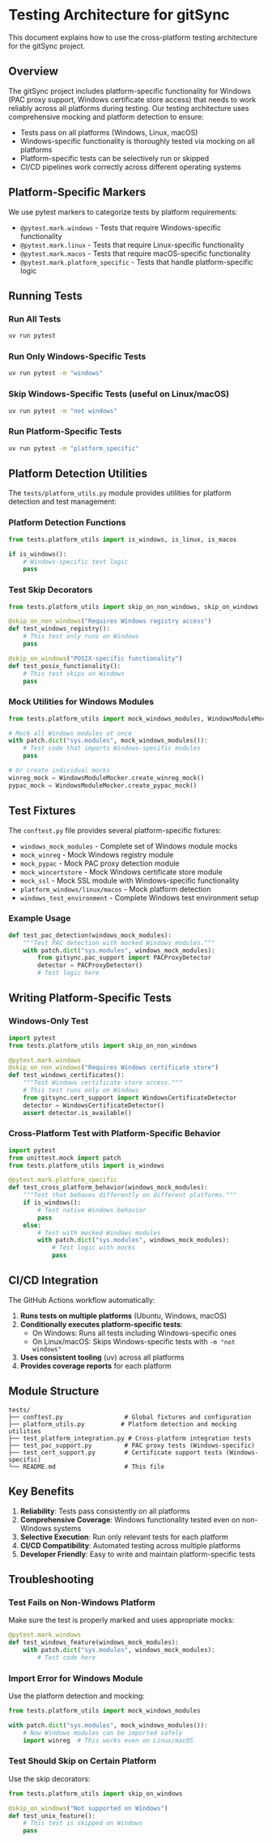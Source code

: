 # Testing Architecture for gitSync

This document explains how to use the cross-platform testing architecture for the gitSync project.

## Overview

The gitSync project includes platform-specific functionality for Windows (PAC proxy support, Windows certificate store access) that needs to work reliably across all platforms during testing. Our testing architecture uses comprehensive mocking and platform detection to ensure:

- Tests pass on all platforms (Windows, Linux, macOS)
- Windows-specific functionality is thoroughly tested via mocking on all platforms
- Platform-specific tests can be selectively run or skipped
- CI/CD pipelines work correctly across different operating systems

## Platform-Specific Markers

We use pytest markers to categorize tests by platform requirements:

- `@pytest.mark.windows` - Tests that require Windows-specific functionality
- `@pytest.mark.linux` - Tests that require Linux-specific functionality  
- `@pytest.mark.macos` - Tests that require macOS-specific functionality
- `@pytest.mark.platform_specific` - Tests that handle platform-specific logic

## Running Tests

### Run All Tests
```bash
uv run pytest
```

### Run Only Windows-Specific Tests
```bash
uv run pytest -m "windows"
```

### Skip Windows-Specific Tests (useful on Linux/macOS)
```bash
uv run pytest -m "not windows"
```

### Run Platform-Specific Tests
```bash
uv run pytest -m "platform_specific"
```

## Platform Detection Utilities

The `tests/platform_utils.py` module provides utilities for platform detection and test management:

### Platform Detection Functions
```python
from tests.platform_utils import is_windows, is_linux, is_macos

if is_windows():
    # Windows-specific test logic
    pass
```

### Test Skip Decorators
```python
from tests.platform_utils import skip_on_non_windows, skip_on_windows

@skip_on_non_windows("Requires Windows registry access")
def test_windows_registry():
    # This test only runs on Windows
    pass

@skip_on_windows("POSIX-specific functionality")  
def test_posix_functionality():
    # This test skips on Windows
    pass
```

### Mock Utilities for Windows Modules
```python
from tests.platform_utils import mock_windows_modules, WindowsModuleMocker

# Mock all Windows modules at once
with patch.dict("sys.modules", mock_windows_modules()):
    # Test code that imports Windows-specific modules
    pass

# Or create individual mocks
winreg_mock = WindowsModuleMocker.create_winreg_mock()
pypac_mock = WindowsModuleMocker.create_pypac_mock()
```

## Test Fixtures

The `conftest.py` file provides several platform-specific fixtures:

- `windows_mock_modules` - Complete set of Windows module mocks
- `mock_winreg` - Mock Windows registry module
- `mock_pypac` - Mock PAC proxy detection module
- `mock_wincertstore` - Mock Windows certificate store module
- `mock_ssl` - Mock SSL module with Windows-specific functionality
- `platform_windows/linux/macos` - Mock platform detection
- `windows_test_environment` - Complete Windows test environment setup

### Example Usage
```python
def test_pac_detection(windows_mock_modules):
    """Test PAC detection with mocked Windows modules."""
    with patch.dict("sys.modules", windows_mock_modules):
        from gitsync.pac_support import PACProxyDetector
        detector = PACProxyDetector()
        # Test logic here
```

## Writing Platform-Specific Tests

### Windows-Only Test
```python
import pytest
from tests.platform_utils import skip_on_non_windows

@pytest.mark.windows
@skip_on_non_windows("Requires Windows certificate store")
def test_windows_certificates():
    """Test Windows certificate store access."""
    # This test runs only on Windows
    from gitsync.cert_support import WindowsCertificateDetector
    detector = WindowsCertificateDetector()
    assert detector.is_available()
```

### Cross-Platform Test with Platform-Specific Behavior
```python
import pytest
from unittest.mock import patch
from tests.platform_utils import is_windows

@pytest.mark.platform_specific
def test_cross_platform_behavior(windows_mock_modules):
    """Test that behaves differently on different platforms."""
    if is_windows():
        # Test native Windows behavior
        pass
    else:
        # Test with mocked Windows modules
        with patch.dict("sys.modules", windows_mock_modules):
            # Test logic with mocks
            pass
```

## CI/CD Integration

The GitHub Actions workflow automatically:

1. **Runs tests on multiple platforms** (Ubuntu, Windows, macOS)
2. **Conditionally executes platform-specific tests**:
   - On Windows: Runs all tests including Windows-specific ones
   - On Linux/macOS: Skips Windows-specific tests with `-m "not windows"`
3. **Uses consistent tooling** (uv) across all platforms
4. **Provides coverage reports** for each platform

## Module Structure

```
tests/
├── conftest.py                 # Global fixtures and configuration
├── platform_utils.py          # Platform detection and mocking utilities
├── test_platform_integration.py # Cross-platform integration tests
├── test_pac_support.py         # PAC proxy tests (Windows-specific)
├── test_cert_support.py        # Certificate support tests (Windows-specific)
└── README.md                   # This file
```

## Key Benefits

1. **Reliability**: Tests pass consistently on all platforms
2. **Comprehensive Coverage**: Windows functionality tested even on non-Windows systems
3. **Selective Execution**: Run only relevant tests for each platform
4. **CI/CD Compatibility**: Automated testing across multiple platforms
5. **Developer Friendly**: Easy to write and maintain platform-specific tests

## Troubleshooting

### Test Fails on Non-Windows Platform
Make sure the test is properly marked and uses appropriate mocks:
```python
@pytest.mark.windows
def test_windows_feature(windows_mock_modules):
    with patch.dict("sys.modules", windows_mock_modules):
        # Test code here
```

### Import Error for Windows Module
Use the platform detection and mocking:
```python
from tests.platform_utils import mock_windows_modules

with patch.dict("sys.modules", mock_windows_modules()):
    # Now Windows modules can be imported safely
    import winreg  # This works even on Linux/macOS
```

### Test Should Skip on Certain Platform
Use the skip decorators:
```python
from tests.platform_utils import skip_on_windows

@skip_on_windows("Not supported on Windows")
def test_unix_feature():
    # This test is skipped on Windows
    pass
```